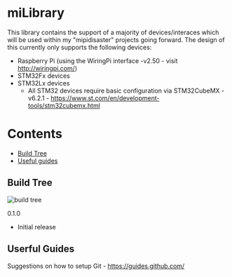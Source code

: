 # miLibrary

This library contains the support of a majority of devices/interaces which will be used within my "mipidisaster" projects going forward. The design of this currently only supports the following devices:
 * Raspberry Pi (using the WiringPi interface -v2.50 - visit http://wiringpi.com/)
 * STM32Fx devices
 * STM32Lx devices
   * All STM32 devices require basic configuration via STM32CubeMX -v6.2.1 - https://www.st.com/en/development-tools/stm32cubemx.html

# Contents
 - [Build Tree](#build-tree)
 - [Useful guides](#useful-guides)

## Build Tree
![build tree](https://github.com/mipidisaster/Library/master/img/Build_tree.png)

0.1.0
* Initial release

## Userful Guides
Suggestions on how to setup Git - https://guides.github.com/